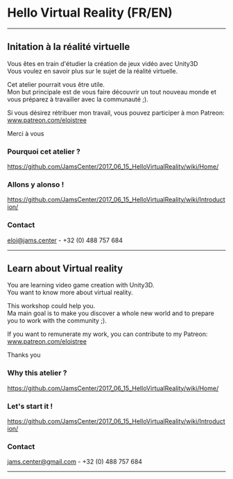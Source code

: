 
# Hello Virtual Reality (FR/EN)
-----------------------------------------------------------------------------------------

## Initation à la réalité virtuelle
Vous êtes en train d'étudier la création de jeux vidéo avec Unity3D   
Vous voulez en savoir plus sur le sujet de la réalité virtuelle.   

Cet atelier pourrait vous être utile.     
Mon but principale est de vous faire découvrir un tout nouveau monde  et vous préparez à travailler avec la communauté ;).   


Si vous désirez rétribuer mon travail, vous pouvez participer à mon Patreon: www.patreon.com/eloistree  

Merci à vous   


### Pourquoi cet atelier ?
https://github.com/JamsCenter/2017_06_15_HelloVirtualReality/wiki/Home/
### Allons y alonso !
https://github.com/JamsCenter/2017_06_15_HelloVirtualReality/wiki/Introduction/


### Contact
eloi@jams.center - +32 (0) 488 757 684



-----------------------------------------------------------------------------------------

## Learn about Virtual reality
You are learning video game creation with Unity3D.   
You want to know more about virtual reality.   

This workshop could help you.   
Ma main goal is to make you discover a whole new world and to prepare you to work with the community ;).   

If you want to remunerate my work, you can contribute to my Patreon: www.patreon.com/eloistree  
  

Thanks you   


### Why this atelier ?
https://github.com/JamsCenter/2017_06_15_HelloVirtualReality/wiki/Home/
### Let's start it !
https://github.com/JamsCenter/2017_06_15_HelloVirtualReality/wiki/Introduction/


### Contact 
jams.center@gmail.com - +32 (0) 488 757 684   


-----------------------------------------------------------------------------------------
